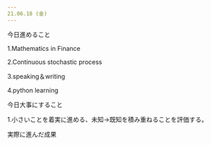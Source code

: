 ```yaml
---
21.06.18 (金) 
---
```


今日進めること

1.Mathematics in Finance

2.Continuous stochastic process

3.speaking＆writing 

4.python learning

今日大事にすること

1.小さいことを着実に進める、未知→既知を積み重ねることを評価する。

実際に進んだ成果




